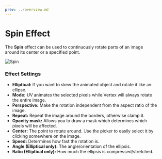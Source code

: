 ```yaml
---
prev: ../overview.md
---
```

# Spin Effect

The **Spin** effect can be used to continuously rotate parts of an image around its center or a specified point.

![Spin](/img/effects/Spin.gif)

### Effect Settings

* **Elliptical:** If you want to skew the animated object and rotate it like an ellipse.
* **Mode:** UV animates the selected pixels while Vertex will always rotate the entire image.
* **Perspective:** Make the rotation independent from the aspect ratio of the image.
* **Repeat:** Repeat the image around the borders, otherwise clamp it.
* **Opacity mask:** Allows you to draw a mask which determines which pixels will be affected.
* **Center:** The point to rotate around. Use the picker to easily select it by clicking somewhere on the image.
* **Speed:** Determines how fast the rotation is.
* **Angle (Elliptical only):** The angle/orientation of the ellipsis.
* **Ratio (Elliptical only):** How much the ellipsis is compressed/stretched.